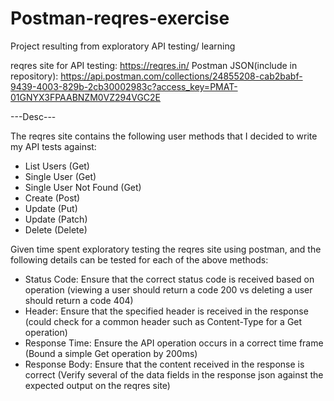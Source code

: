 # Postman-reqres-exercise
Project resulting from exploratory API testing/ learning

reqres site for API testing: https://reqres.in/
Postman JSON(include in repository): https://api.postman.com/collections/24855208-cab2babf-9439-4003-829b-2cb30002983c?access_key=PMAT-01GNYX3FPAABNZM0VZ294VGC2E

---Desc---

The reqres site contains the following user methods that I decided to write my API tests against:
-	List Users (Get)
-	Single User (Get)
-	Single User Not Found (Get)
-	Create (Post)
-	Update (Put)
-	Update (Patch)
-	Delete (Delete)

Given time spent exploratory testing the reqres site using postman, and the following details can be tested for each of the above methods:
-	Status Code: Ensure that the correct status code is received based on operation (viewing a user should return a code 200 vs deleting a user should return a code 404)
-	Header: Ensure that the specified header is received in the response (could check for a common header such as Content-Type for a Get operation)
-	Response Time: Ensure the API operation occurs in a correct time frame (Bound a simple Get operation by 200ms)
-	Response Body: Ensure that the content received in the response is correct (Verify several of the data fields in the response json against the expected output on the reqres site)
